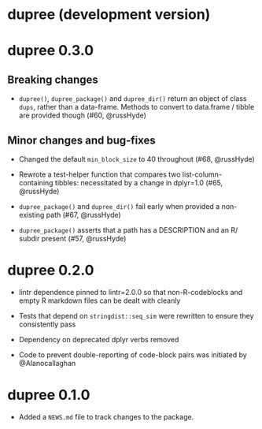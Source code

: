 # dupree (development version)

# dupree 0.3.0

## Breaking changes

* `dupree()`, `dupree_package()` and `dupree_dir()` return an object of class
  `dups`, rather than a data-frame. Methods to convert to data.frame / tibble
  are provided though (#60, @russHyde)

## Minor changes and bug-fixes

* Changed the default `min_block_size` to 40 throughout (#68, @russHyde)

* Rewrote a test-helper function that compares two list-column-containing
  tibbles: necessitated by a change in dplyr=1.0 (#65, @russHyde)

* `dupree_package()` and `dupree_dir()` fail early when provided a non-existing
  path (#67, @russHyde)

* `dupree_package()` asserts that a path has a DESCRIPTION and an R/ subdir
  present (#57, @russHyde)

# dupree 0.2.0

* lintr dependence pinned to lintr=2.0.0 so that non-R-codeblocks and empty R
markdown files can be dealt with cleanly

* Tests that depend on `stringdist::seq_sim` were rewritten to ensure they
consistently pass

* Dependency on deprecated dplyr verbs removed

* Code to prevent double-reporting of code-block pairs was
initiated by @Alanocallaghan

# dupree 0.1.0

* Added a `NEWS.md` file to track changes to the package.
